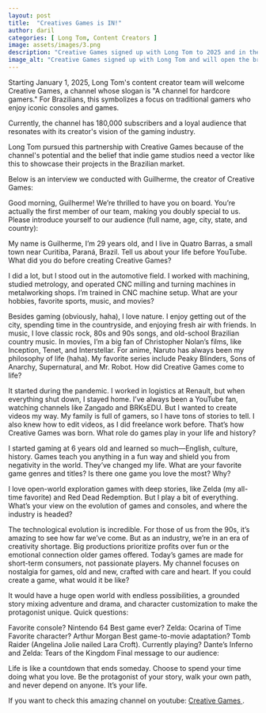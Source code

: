 ```yaml
---
layout: post
title:  "Creatives Games is IN!"
author: daril
categories: [ Long Tom, Content Creators ]
image: assets/images/3.png
description: "Creative Games signed up with Long Tom to 2025 and in the first member of our content creators team"
image_alt: "Creative Games signed up with Long Tom and will open the brazilian game Market doors to north american game studios"
---
```

Starting January 1, 2025, Long Tom's content creator team will welcome Creative Games, a channel whose slogan is "A channel for hardcore gamers." For Brazilians, this symbolizes a focus on traditional gamers who enjoy iconic consoles and games.

Currently, the channel has 180,000 subscribers and a loyal audience that resonates with its creator's vision of the gaming industry.

Long Tom pursued this partnership with Creative Games because of the channel's potential and the belief that indie game studios need a vector like this to showcase their projects in the Brazilian market.

Below is an interview we conducted with Guilherme, the creator of Creative Games:

Good morning, Guilherme! We’re thrilled to have you on board. You’re actually the first member of our team, making you doubly special to us. Please introduce yourself to our audience (full name, age, city, state, and country):

My name is Guilherme, I’m 29 years old, and I live in Quatro Barras, a small town near Curitiba, Paraná, Brazil.
Tell us about your life before YouTube. What did you do before creating Creative Games?

I did a lot, but I stood out in the automotive field. I worked with machining, studied metrology, and operated CNC milling and turning machines in metalworking shops. I’m trained in CNC machine setup.
What are your hobbies, favorite sports, music, and movies?

Besides gaming (obviously, haha), I love nature. I enjoy getting out of the city, spending time in the countryside, and enjoying fresh air with friends. In music, I love classic rock, 80s and 90s songs, and old-school Brazilian country music. In movies, I’m a big fan of Christopher Nolan’s films, like Inception, Tenet, and Interstellar. For anime, Naruto has always been my philosophy of life (haha). My favorite series include Peaky Blinders, Sons of Anarchy, Supernatural, and Mr. Robot.
How did Creative Games come to life?

It started during the pandemic. I worked in logistics at Renault, but when everything shut down, I stayed home. I’ve always been a YouTube fan, watching channels like Zangado and BRKsEDU. But I wanted to create videos my way. My family is full of gamers, so I have tons of stories to tell. I also knew how to edit videos, as I did freelance work before. That’s how Creative Games was born.
What role do games play in your life and history?

I started gaming at 6 years old and learned so much—English, culture, history. Games teach you anything in a fun way and shield you from negativity in the world. They’ve changed my life.
What are your favorite game genres and titles? Is there one game you love the most? Why?

I love open-world exploration games with deep stories, like Zelda (my all-time favorite) and Red Dead Redemption. But I play a bit of everything.
What’s your view on the evolution of games and consoles, and where the industry is headed?

The technological evolution is incredible. For those of us from the 90s, it’s amazing to see how far we’ve come. But as an industry, we’re in an era of creativity shortage. Big productions prioritize profits over fun or the emotional connection older games offered. Today’s games are made for short-term consumers, not passionate players. My channel focuses on nostalgia for games, old and new, crafted with care and heart.
If you could create a game, what would it be like?

It would have a huge open world with endless possibilities, a grounded story mixing adventure and drama, and character customization to make the protagonist unique.
Quick questions:

Favorite console? Nintendo 64
Best game ever? Zelda: Ocarina of Time
Favorite character? Arthur Morgan
Best game-to-movie adaptation? Tomb Raider (Angelina Jolie nailed Lara Croft).
Currently playing? Dante’s Inferno and Zelda: Tears of the Kingdom
Final message to our audience:

Life is like a countdown that ends someday. Choose to spend your time doing what you love. Be the protagonist of your story, walk your own path, and never depend on anyone. It’s your life.

<p>
    If you want to check this amazing channel on youtube: 
    <a href="https://www.youtube.com/@CreativeGamesOficial" target="_blank">
        Creative Games
    </a>.
</p>
